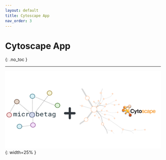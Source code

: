 ```yaml
---
layout: default
title: Cytoscape App
nav_order: 3
---
```


# Cytoscape App
{: .no_toc }

---



![microbetag CyApp](../assets/images/cyApp.png){: width=25% }


